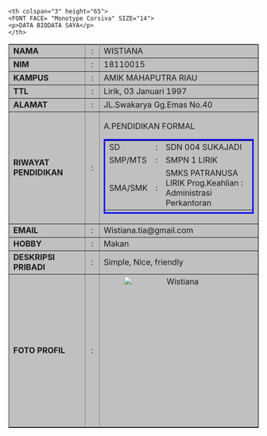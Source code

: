 <html>
<head>
<title>WISTIANA 15-B</title>
</head>
<body>
<table width="520" border="1" align="center" cellpadding="1" cellspacing="1"  bgcolor="SIlver">
  <tr bgcolor="BLUE">
  
    <th colspan="3" height="65">
	<FONT FACE= "Monotype Corsiva" SIZE="14">
    <p>DATA BIODATA SAYA</p>
    </th>
  </tr>
  <tr>
    <td width="150"><b>NAMA</b></td>
    <td width="15"><div align="center" >:</div></td>
    <td width="326"> WISTIANA </td>
  </tr>
  <tr>
    <td><b>NIM</b></td>
    <td><div align="center" >:</div></td>
    <td> 18110015</td>
  </tr>
  <tr>
    <td><b>KAMPUS</b></td>
    <td><div align="center" >:</div></td>
    <td> AMIK MAHAPUTRA RIAU</td>
  </tr>
  <tr>
    <td><b>TTL</b></td>
    <td><div align="center" >:</div></td>
    <td> Lirik, 03 Januari 1997</td>
  </tr>
  <tr>
    <td><b>ALAMAT</b></td>
    <td><div align="center" >:</div></td>
    <td> JL.Swakarya Gg.Emas No.40</td>
  </tr>
  <tr>
    <td height="100"><b>RIWAYAT PENDIDIKAN </b></td>
    <td><div align="center" >:</div></td>
    <td><p> A.PENDIDIKAN FORMAL </p>
      <table width="320"height=150 align="center" bordercolor="BLUE">
      <tr>
        <td >    SD </td>
        <td >:</td>
        <td > SDN 004 SUKAJADI </td>
      </tr>
      <tr>
        <td >  SMP/MTS </td>
        <td >:</td>
        <td > SMPN 1 LIRIK </td>
      </tr>
      <tr>
        <td >  SMA/SMK </td>
        <td >:</td>
        <td > SMKS PATRANUSA LIRIK  Prog.Keahlian : Administrasi Perkantoran  </td>
      </tr>
	   </table>
  </tr>
  <tr>
    <td><b>EMAIL</b></td>
    <td><div align="center" >:</div></td>
    <td>Wistiana.tia@gmail.com</td>
  </tr>
  <tr>
    <td><b>HOBBY</b></td> 
    <td><div align="center" >:</div></td>
    <td> Makan</td>
  </tr>
    </td>
  </tr>
  <tr>
    <td><b>DESKRIPSI PRIBADI</b></td>
    <td align="center">:</td>
    <td> Simple, Nice, friendly</td>
  </tr>
  <tr>
    <td><b>FOTO PROFIL </b></td>
    <td align="center">:</td>
    <td><div align="center"><img src="tia.jpg" alt="Wistiana" width="225" height="300"></div></td>
  </tr>
</table>
</body>
</html>
